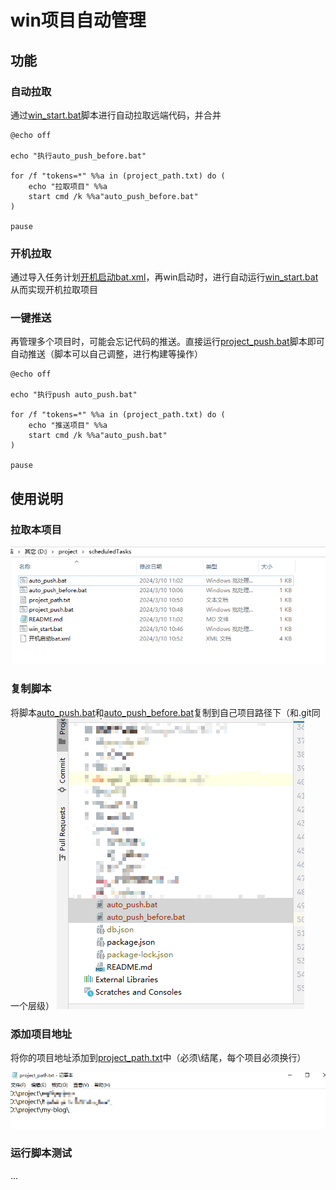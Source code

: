 # win项目自动管理

## 功能

### 自动拉取

通过[win_start.bat](win_start.bat)脚本进行自动拉取远端代码，并合并

```shell
@echo off

echo "执行auto_push_before.bat"

for /f "tokens=*" %%a in (project_path.txt) do (
    echo "拉取项目" %%a
    start cmd /k %%a"auto_push_before.bat"
)

pause
```

### 开机拉取

通过导入任务计划[开机启动bat.xml](%BF%AA%BB%FA%C6%F4%B6%AFbat.xml)，再win启动时，进行自动运行[win_start.bat](win_start.bat)从而实现开机拉取项目

### 一键推送

再管理多个项目时，可能会忘记代码的推送。直接运行[project_push.bat](project_push.bat)脚本即可自动推送（脚本可以自己调整，进行构建等操作）

```shell
@echo off

echo "执行push auto_push.bat"

for /f "tokens=*" %%a in (project_path.txt) do (
    echo "推送项目" %%a
    start cmd /k %%a"auto_push.bat"
)

pause
```

## 使用说明

### 拉取本项目

![img.png](img/img.png)

### 复制脚本

将脚本[auto_push.bat](auto_push.bat)和[auto_push_before.bat](auto_push_before.bat)复制到自己项目路径下（和.git同一个层级）
![img/img2.png](img/img2.png)

### 添加项目地址

将你的项目地址添加到[project_path.txt](project_path.txt)中（必须\结尾，每个项目必须换行）

![img/img3.png](img/img3.png)

### 运行脚本测试

...

